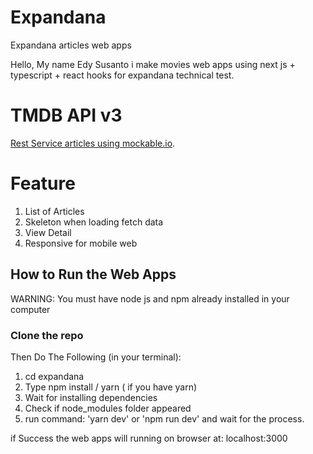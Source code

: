 # Expandana
Expandana articles web apps

Hello, My name Edy Susanto i make movies web apps using next js + typescript + react hooks for expandana technical test.

# TMDB API v3
[Rest Service articles using mockable.io](https://demo3418193.mockable.io/getArticles).

# Feature

1. List of Articles
2. Skeleton when loading fetch data
3. View Detail
4. Responsive for mobile web

## How to Run the Web Apps
WARNING: You must have node js and npm already installed in your computer
### Clone the repo

Then Do The Following (in your terminal):
1. cd expandana
2. Type npm install / yarn ( if you have yarn)
3. Wait for installing dependencies
4. Check if node_modules folder appeared
5. run command: 'yarn dev' or  'npm run dev' and wait for the process.


if Success the web apps will running on browser at: localhost:3000


